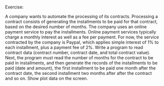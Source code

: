 Exercise:


A company wants to automate the processing of its contracts. Processing a contract consists of generating the
installments to be paid for that contract, based on the desired number of months. The company uses an online payment
service to pay the installments. Online payment services typically charge a monthly interest as well as a fee per
payment. For now, the service contracted by the company is Paypal, which applies simple interest of 1% to each
installment, plus a payment fee of 2%. Write a program to read contract data (contract number, contract date, and
total contract value). Next, the program must read the number of months for the contract to be paid in installments,
and then generate the records of the installments to be paid (date and amount), the first installment to be paid one
month after the contract date, the second installment two months after after the contract and so on.
Show plot data on the screen.
